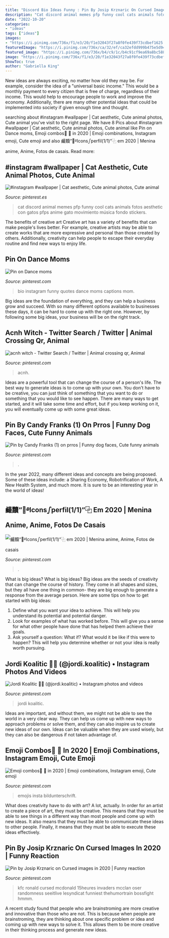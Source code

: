 ```yaml
---
title: "Discord Bio Ideas Funny : Pin By Josip Krznaric On Cursed Images In 2020"
description: "Cat discord animal memes pfp funny cool cats animals fotos aesthetic con gatos pfps anime gato movimiento música fondo stickers"
date: "2022-10-20"
categories:
- "ideas"
tags: ["ideas"]
images:
- "https://i.pinimg.com/736x/f1/e3/20/f1e32043f27a8f0fe439f73cdbef1625.jpg"
featuredImage: "https://i.pinimg.com/736x/ca/32/ef/ca32efdd999b475e5d94ceb795683775--dance-moms-instagram-bio.jpg"
featured_image: "https://i.pinimg.com/736x/b4/c9/1c/b4c91cf9ea69a8bc588db86ec525db98.jpg"
image: "https://i.pinimg.com/736x/f1/e3/20/f1e32043f27a8f0fe439f73cdbef1625.jpg"
ShowToc: true
author: "Gabriella King"
---
```



New ideas are always exciting, no matter how old they may be. For example, consider the idea of a "universal basic income." This would be a monthly payment to every citizen that is free of charge, regardless of their income. This would help to encourage people to work and improve the economy. Additionally, there are many other potential ideas that could be implemented into society if given enough time and thought.

	

		
searching about #instagram #wallpaper | Cat aesthetic, Cute animal photos, Cute animal you've visit to the right page. We have 8 Pics about #instagram #wallpaper | Cat aesthetic, Cute animal photos, Cute animal like Pin on Dance moms, Emoji combos🌺 💍 in 2020 | Emoji combinations, Instagram emoji, Cute emoji and also 䴝黷“🎪࿔Iconsഽperfil(1/1)“⿻ em 2020 | Menina anime, Anime, Fotos de casais. Read more:
		
    
## #instagram #wallpaper | Cat Aesthetic, Cute Animal Photos, Cute Animal

<img loading=lazy src="https://i.pinimg.com/736x/28/a8/9a/28a89a69f41573db90c01232bf94a528.jpg" onerror="this.onerror=null;this.src='https://tse3.mm.bing.net/th?id=OIP.YmUjGP6EHazFOq2UX2-3GwHaNK&amp;pid=15.1';" alt="#instagram #wallpaper | Cat aesthetic, Cute animal photos, Cute animal">

_Source: pinterest.es_

>cat discord animal memes pfp funny cool cats animals fotos aesthetic con gatos pfps anime gato movimiento música fondo stickers. 

	

The benefits of creative art
Creative art has a variety of benefits that can make people's lives better. For example, creative artists may be able to create works that are more expressive and personal than those created by others. Additionally, creativity can help people to escape their everyday routine and find new ways to enjoy life.

    
## Pin On Dance Moms

<img loading=lazy src="https://i.pinimg.com/736x/ca/32/ef/ca32efdd999b475e5d94ceb795683775--dance-moms-instagram-bio.jpg" onerror="this.onerror=null;this.src='https://tse1.mm.bing.net/th?id=OIP.MdGhvM4JlS75JpFLpOum2AHaJ3&amp;pid=15.1';" alt="Pin on Dance moms">

_Source: pinterest.com_

>bio instagram funny quotes dance moms captions mom. 

	

Big ideas are the foundation of everything, and they can help a business grow and succeed. With so many different options available to businesses these days, it can be hard to come up with the right one. However, by following some big ideas, your business will be on the right track.

    
## Acnh Witch - Twitter Search / Twitter | Animal Crossing Qr, Animal

<img loading=lazy src="https://i.pinimg.com/736x/b8/0f/37/b80f37e44c45e768cf057a75454bdd2e.jpg" onerror="this.onerror=null;this.src='https://tse1.mm.bing.net/th?id=OIP.Irl_zUXeHXg1Fgxra5CXrAHaEK&amp;pid=15.1';" alt="acnh witch - Twitter Search / Twitter | Animal crossing qr, Animal">

_Source: pinterest.com_

>acnh. 

	

Ideas are a powerful tool that can change the course of a person's life. The best way to generate ideas is to come up with your own. You don't have to be creative, you can just think of something that you want to do or something that you would like to see happen. There are many ways to get started, and it will take some time and effort, but if you keep working on it, you will eventually come up with some great ideas.

    
## Pin By Candy Franks (1) On Prros | Funny Dog Faces, Cute Funny Animals

<img loading=lazy src="https://i.pinimg.com/736x/b4/c9/1c/b4c91cf9ea69a8bc588db86ec525db98.jpg" onerror="this.onerror=null;this.src='https://tse4.mm.bing.net/th?id=OIP.0qT9i1TYgzevJgtze9-gfAHaJ3&amp;pid=15.1';" alt="Pin by Candy Franks (1) on prros | Funny dog faces, Cute funny animals">

_Source: pinterest.com_

>. 

	

In the year 2022, many different ideas and concepts are being proposed. Some of these ideas include: a Sharing Economy, Robotrification of Work, A New Health System, and much more. It is sure to be an interesting year in the world of ideas!

    
## 䴝黷“🎪࿔Iconsഽperfil(1/1)“⿻ Em 2020 | Menina Anime, Anime, Fotos De Casais

<img loading=lazy src="https://i.pinimg.com/736x/f1/e3/20/f1e32043f27a8f0fe439f73cdbef1625.jpg" onerror="this.onerror=null;this.src='https://tse4.mm.bing.net/th?id=OIP.VAv30carl2vw2lRTiseBGwHaHa&amp;pid=15.1';" alt="䴝黷“🎪࿔Iconsഽperfil(1/1)“⿻ em 2020 | Menina anime, Anime, Fotos de casais">

_Source: pinterest.com_

>. 

	

What is big ideas?
What is big ideas? Big ideas are the seeds of creativity that can change the course of history. They come in all shapes and sizes, but they all have one thing in common- they are big enough to generate a response from the average person. Here are some tips on how to get started with big ideas: 
1. Define what you want your idea to achieve. This will help you understand its potential and potential danger. 
2. Look for examples of what has worked before. This will give you a sense for what other people have done that has helped them achieve their goals. 
3. Ask yourself a question: What if? What would it be like if this were to happen? This will help you determine whether or not your idea is really worth pursuing. 

    
## Jordi Koalitic 🐨📸 (@jordi.koalitic) • Instagram Photos And Videos

<img loading=lazy src="https://i.pinimg.com/736x/36/30/00/36300077ba8fb98ec89ca025a38091df.jpg" onerror="this.onerror=null;this.src='https://tse1.mm.bing.net/th?id=OIP.h3H4K99mvQdF5WODOoh-oQHaLG&amp;pid=15.1';" alt="Jordi Koalitic 🐨📸 (@jordi.koalitic) • Instagram photos and videos">

_Source: pinterest.com_

>jordi koalitic. 

	

Ideas are important, and without them, we might not be able to see the world in a very clear way. They can help us come up with new ways to approach problems or solve them, and they can also inspire us to create new ideas of our own. Ideas can be valuable when they are used wisely, but they can also be dangerous if not taken advantage of.

    
## Emoji Combos🌺 💍 In 2020 | Emoji Combinations, Instagram Emoji, Cute Emoji

<img loading=lazy src="https://i.pinimg.com/736x/57/10/a2/5710a2782ab851650e8f98deda03eda4.jpg" onerror="this.onerror=null;this.src='https://tse4.mm.bing.net/th?id=OIP.-QHhLVY6E_buBHGXRtSz5AHaNL&amp;pid=15.1';" alt="Emoji combos🌺 💍 in 2020 | Emoji combinations, Instagram emoji, Cute emoji">

_Source: pinterest.com_

>emojis insta bildunterschrift. 

	

What does creativity have to do with art? A lot, actually. In order for an artist to create a piece of art, they must be creative. This means that they must be able to see things in a different way than most people and come up with new ideas. It also means that they must be able to communicate these ideas to other people. Finally, it means that they must be able to execute these ideas effectively.

    
## Pin By Josip Krznaric On Cursed Images In 2020 | Funny Reaction

<img loading=lazy src="https://i.pinimg.com/736x/28/fc/4f/28fc4f7247b12d0a0e0fd0a21c8077b2.jpg" onerror="this.onerror=null;this.src='https://tse2.mm.bing.net/th?id=OIP.8XZhmBy4ivDhgLsZjBrPAwHaNN&amp;pid=15.1';" alt="Pin by Josip Krznaric on Cursed images in 2020 | Funny reaction">

_Source: pinterest.com_

>kfc ronald cursed mcdonald 15heures invaders mcclan oser randomness seeitlive lesyndicat funniest thehumortrain bossfight hmmm. 

	

A recent study found that people who are brainstroming are more creative and innovative than those who are not. This is because when people are brainstroming, they are thinking about one specific problem or idea and coming up with new ways to solve it. This allows them to be more creative in their thinking process and generate new ideas.

